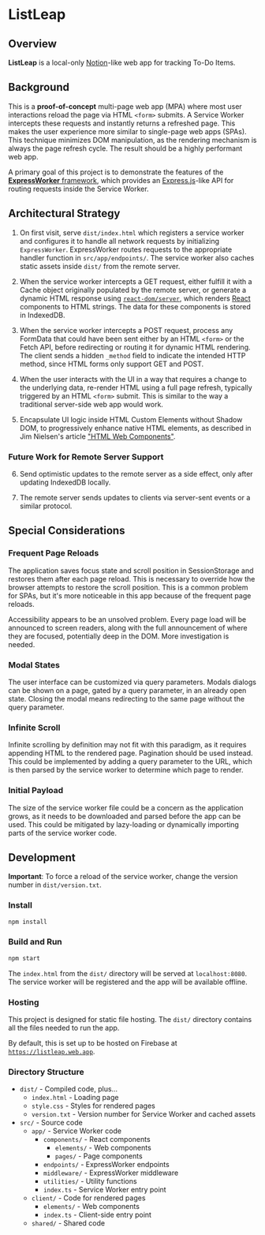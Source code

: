 # ListLeap

## Overview

**ListLeap** is a local-only [Notion](https://www.notion.so/)-like web app for
tracking To-Do Items.

## Background

This is a **proof-of-concept** multi-page web app (MPA) where most user
interactions reload the page via HTML `<form>` submits. A Service Worker
intercepts these requests and instantly returns a refreshed page. This makes the
user experience more similar to single-page web apps (SPAs). This technique
minimizes DOM manipulation, as the rendering mechanism is always the page
refresh cycle. The result should be a highly performant web app.

A primary goal of this project is to demonstrate the features of the
[**ExpressWorker** framework](https://github.com/michaelcpuckett/express-worker),
which provides an [Express.js](https://expressjs.com/)-like API for routing
requests inside the Service Worker.

## Architectural Strategy

1. On first visit, serve `dist/index.html` which registers a service worker and
   configures it to handle all network requests by initializing `ExpressWorker`.
   ExpressWorker routes requests to the appropriate handler function in
   `src/app/endpoints/`. The service worker also caches static assets inside
   `dist/` from the remote server.

2. When the service worker intercepts a GET request, either fulfill it with a
   Cache object originally populated by the remote server, or generate a dynamic
   HTML response using
   [`react-dom/server`](https://react.dev/reference/react-dom/server), which
   renders [React](https://reactjs.org/) components to HTML strings. The data
   for these components is stored in IndexedDB.

3. When the service worker intercepts a POST request, process any FormData that
   could have been sent either by an HTML `<form>` or the Fetch API, before
   redirecting or routing it for dynamic HTML rendering. The client sends a
   hidden `_method` field to indicate the intended HTTP method, since HTML forms
   only support GET and POST.

4. When the user interacts with the UI in a way that requires a change to the
   underlying data, re-render HTML using a full page refresh, typically
   triggered by an HTML `<form>` submit. This is similar to the way a
   traditional server-side web app would work.

5. Encapsulate UI logic inside HTML Custom Elements without Shadow DOM, to
   progressively enhance native HTML elements, as described in Jim Nielsen's
   article
   ["HTML Web Components"](https://blog.jim-nielsen.com/2023/html-web-components/).

### Future Work for Remote Server Support

6. Send optimistic updates to the remote server as a side effect, only after
   updating IndexedDB locally.

7. The remote server sends updates to clients via server-sent events or a
   similar protocol.

## Special Considerations

### Frequent Page Reloads

The application saves focus state and scroll position in SessionStorage and
restores them after each page reload. This is necessary to override how the
browser attempts to restore the scroll position. This is a common problem for
SPAs, but it's more noticeable in this app because of the frequent page reloads.

Accessibility appears to be an unsolved problem. Every page load will be
announced to screen readers, along with the full announcement of where they are
focused, potentially deep in the DOM. More investigation is needed.

### Modal States

The user interface can be customized via query parameters. Modals dialogs can be
shown on a page, gated by a query parameter, in an already open state. Closing
the modal means redirecting to the same page without the query parameter.

### Infinite Scroll

Infinite scrolling by definition may not fit with this paradigm, as it requires
appending HTML to the rendered page. Pagination should be used instead. This
could be implemented by adding a query parameter to the URL, which is then
parsed by the service worker to determine which page to render.

### Initial Payload

The size of the service worker file could be a concern as the application grows,
as it needs to be downloaded and parsed before the app can be used. This could
be mitigated by lazy-loading or dynamically importing parts of the service
worker code.

## Development

**Important**: To force a reload of the service worker, change the version
number in `dist/version.txt`.

### Install

```sh
npm install
```

### Build and Run

```sh
npm start
```

The `index.html` from the `dist/` directory will be served at `localhost:8080`.
The service worker will be registered and the app will be available offline.

### Hosting

This project is designed for static file hosting. The `dist/` directory contains
all the files needed to run the app.

By default, this is set up to be hosted on Firebase at
[`https://listleap.web.app`](https://listleap.web.app).

### Directory Structure

- `dist/` - Compiled code, plus...
  - `index.html` - Loading page
  - `style.css` - Styles for rendered pages
  - `version.txt` - Version number for Service Worker and cached assets
- `src/` - Source code
  - `app/` - Service Worker code
    - `components/` - React components
      - `elements/` - Web components
      - `pages/` - Page components
    - `endpoints/` - ExpressWorker endpoints
    - `middleware/` - ExpressWorker middleware
    - `utilities/` - Utility functions
    - `index.ts` - Service Worker entry point
  - `client/` - Code for rendered pages
    - `elements/` - Web components
    - `index.ts` - Client-side entry point
  - `shared/` - Shared code
